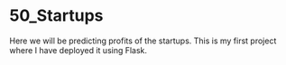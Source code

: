 # 50_Startups
Here we will be predicting profits of the startups. This is my first project where I have deployed it using Flask.
